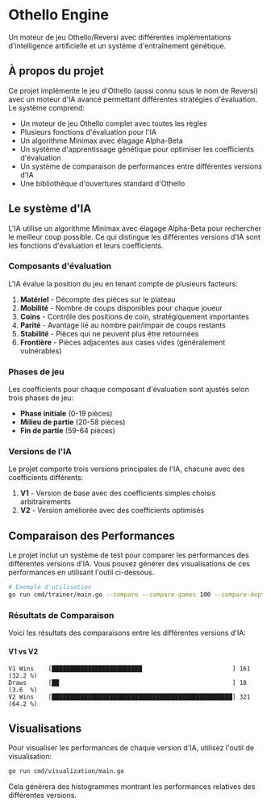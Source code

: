 # Othello Engine

Un moteur de jeu Othello/Reversi avec différentes implémentations d'intelligence artificielle et un système d'entraînement génétique.

## À propos du projet

Ce projet implémente le jeu d'Othello (aussi connu sous le nom de Reversi) avec un moteur d'IA avancé permettant différentes stratégies d'évaluation. Le système comprend:

- Un moteur de jeu Othello complet avec toutes les règles
- Plusieurs fonctions d'évaluation pour l'IA
- Un algorithme Minimax avec élagage Alpha-Beta
- Un système d'apprentissage génétique pour optimiser les coefficients d'évaluation
- Un système de comparaison de performances entre différentes versions d'IA
- Une bibliothèque d'ouvertures standard d'Othello

## Le système d'IA

L'IA utilise un algorithme Minimax avec élagage Alpha-Beta pour rechercher le meilleur coup possible. Ce qui distingue les différentes versions d'IA sont les fonctions d'évaluation et leurs coefficients.

### Composants d'évaluation

L'IA évalue la position du jeu en tenant compte de plusieurs facteurs:

1. **Matériel** - Décompte des pièces sur le plateau
2. **Mobilité** - Nombre de coups disponibles pour chaque joueur
3. **Coins** - Contrôle des positions de coin, stratégiquement importantes
4. **Parité** - Avantage lié au nombre pair/impair de coups restants
5. **Stabilité** - Pièces qui ne peuvent plus être retournées
6. **Frontière** - Pièces adjacentes aux cases vides (généralement vulnérables)

### Phases de jeu

Les coefficients pour chaque composant d'évaluation sont ajustés selon trois phases de jeu:

- **Phase initiale** (0-19 pièces)
- **Milieu de partie** (20-58 pièces)
- **Fin de partie** (59-64 pièces)

### Versions de l'IA

Le projet comporte trois versions principales de l'IA, chacune avec des coefficients différents:

1. **V1** - Version de base avec des coefficients simples choisis arbitrairements
2. **V2** - Version améliorée avec des coefficients optimisés

## Comparaison des Performances

Le projet inclut un système de test pour comparer les performances des différentes versions d'IA. Vous pouvez générer des visualisations de ces performances en utilisant l'outil ci-dessous.

```bash
# Exemple d'utilisation
go run cmd/trainer/main.go --compare --compare-games 100 --compare-depth 5 --openings
```

### Résultats de Comparaison

Voici les résultats des comparaisons entre les différentes versions d'IA:

#### V1 vs V2

```
V1 Wins    [█████████████████████████                         ] 161 (32.2 %)
Draws      [██                                                ] 18  (3.6  %)
V2 Wins    [██████████████████████████████████████████████████] 321 (64.2 %)
```

## Visualisations

Pour visualiser les performances de chaque version d'IA, utilisez l'outil de visualisation:

```bash
go run cmd/visualization/main.go
```

Cela générera des histogrammes montrant les performances relatives des différentes versions.
